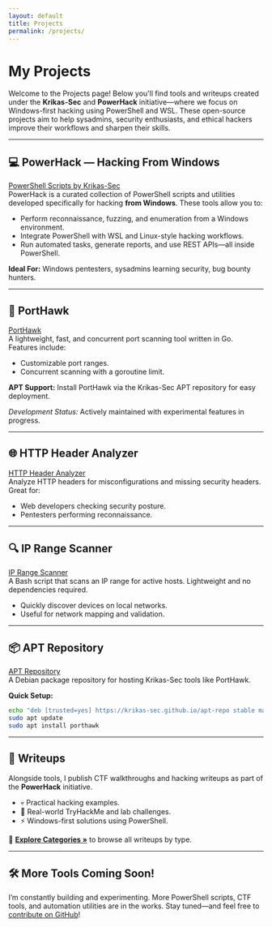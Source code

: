 ```yaml
---
layout: default
title: Projects
permalink: /projects/
---
```


# My Projects

Welcome to the Projects page! Below you'll find tools and writeups created under the **Krikas-Sec** and **PowerHack** initiative—where we focus on Windows-first hacking using PowerShell and WSL. These open-source projects aim to help sysadmins, security enthusiasts, and ethical hackers improve their workflows and sharpen their skills.

---

## 💻 **PowerHack — Hacking From Windows**
[PowerShell Scripts by Krikas-Sec](https://github.com/Krikas-Sec/PowerShell-Scripts)  
PowerHack is a curated collection of PowerShell scripts and utilities developed specifically for hacking **from Windows**. These tools allow you to:

- Perform reconnaissance, fuzzing, and enumeration from a Windows environment.
- Integrate PowerShell with WSL and Linux-style hacking workflows.
- Run automated tasks, generate reports, and use REST APIs—all inside PowerShell.

**Ideal For:** Windows pentesters, sysadmins learning security, bug bounty hunters.

---

## 🚀 **PortHawk**
[PortHawk](https://github.com/Krikas-Sec/PortHawk)  
A lightweight, fast, and concurrent port scanning tool written in Go. Features include:

- Customizable port ranges.
- Concurrent scanning with a goroutine limit.

**APT Support:** Install PortHawk via the Krikas-Sec APT repository for easy deployment.

*Development Status:* Actively maintained with experimental features in progress.

---

## 🌐 **HTTP Header Analyzer**
[HTTP Header Analyzer](https://github.com/Krikas-Sec/http-header-analyzer)  
Analyze HTTP headers for misconfigurations and missing security headers. Great for:

- Web developers checking security posture.
- Pentesters performing reconnaissance.

---

## 🔍 **IP Range Scanner**
[IP Range Scanner](https://github.com/Krikas-Sec/ip-range-scanner)  
A Bash script that scans an IP range for active hosts. Lightweight and no dependencies required.

- Quickly discover devices on local networks.
- Useful for network mapping and validation.

---

## 📦 **APT Repository**
[APT Repository](https://github.com/Krikas-Sec/apt-repo)  
A Debian package repository for hosting Krikas-Sec tools like PortHawk.

**Quick Setup:**
```bash
echo "deb [trusted=yes] https://krikas-sec.github.io/apt-repo stable main" | sudo tee -a /etc/apt/sources.list
sudo apt update
sudo apt install porthawk
```

---

## 📁 **Writeups**
Alongside tools, I publish CTF walkthroughs and hacking writeups as part of the **PowerHack** initiative.

- 💀 Practical hacking examples.
- 🔐 Real-world TryHackMe and lab challenges.
- ⚡ Windows-first solutions using PowerShell.

🧭 **[Explore Categories »](/categories)** to browse all writeups by type.

---

## 🛠️ **More Tools Coming Soon!**
I’m constantly building and experimenting. More PowerShell scripts, CTF tools, and automation utilities are in the works. Stay tuned—and feel free to [contribute on GitHub](https://github.com/Krikas-Sec)!
